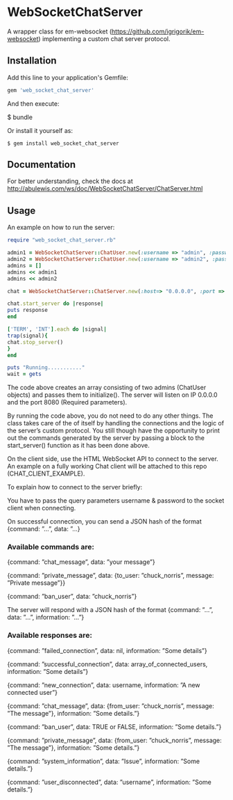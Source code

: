 # WebSocketChatServer

A wrapper class for em-websocket (https://github.com/igrigorik/em-websocket) implementing a custom chat server protocol.

## Installation

Add this line to your application's Gemfile:

```ruby
gem 'web_socket_chat_server'
```

And then execute:

$ bundle

Or install it yourself as:

```
$ gem install web_socket_chat_server
```

## Documentation
For better understanding, check the docs at http://abulewis.com/ws/doc/WebSocketChatServer/ChatServer.html
## Usage

An example on how to run the server:

```ruby
require "web_socket_chat_server.rb"

admin1 = WebSocketChatServer::ChatUser.new(:username => "admin", :password => "secret")
admin2 = WebSocketChatServer::ChatUser.new(:username => "admin2", :password => "secret2")
admins = []
admins << admin1
admins << admin2

chat = WebSocketChatServer::ChatServer.new(:host=> "0.0.0.0", :port => "8080", :admins => admins)

chat.start_server do |response|
puts response
end

['TERM', 'INT'].each do |signal|
trap(signal){ 
chat.stop_server()
}
end

puts "Running..........."
wait = gets
```

The code above creates an array consisting of two admins (ChatUser objects) and passes them to initialize(). The server will listen on IP 0.0.0.0 and the port 8080 (Required parameters). 

By running the code above, you do not need to do any other things. The class takes care of the of itself by handling the connections and the logic of the server’s custom protocol. You still though have the opportunity to print out the commands generated by the server by passing a block to the start_server() function as it has been done above.

On the client side, use the HTML WebSocket API to connect to the server. An example on a fully working Chat client will be attached to this repo (CHAT_CLIENT_EXAMPLE). 

To explain how to connect to the server briefly:

You have to pass the query parameters username & password to the socket client when connecting. 

On successful connection, you can send a JSON hash of the format {command: ”…”, data: ”…}

### Available commands are:
{command: ”chat_message”, data: ”your message”}

{command: ”private_message”, data: {to_user:  ”chuck_norris”, message: ”Private message”}}

{command: ”ban_user”, data: ”chuck_norris”}


The server will respond with a JSON hash of the format {command: ”…”, data: ”…”, information: ”…”}

### Available responses are:
{command: ”failed_connection”, data: nil, information: ”Some details”}

{command: ”successful_connection”, data: array_of_connected_users, information: ”Some details”}

{command: ”new_connection”, data: username, information: ”A new connected user”}

{command: ”chat_message”, data: {from_user: ”chuck_norris”, message: ”The message”}, information: ”Some details.”}

{command: ”ban_user”, data: TRUE or FALSE, information: ”Some details.”}

{command: ”private_message”, data: {from_user: ”chuck_norris”, message: ”The message”}, information: ”Some details.”}

{command: ”system_information”, data: ”Issue”, information: ”Some details.”}

{command: ”user_disconnected”, data: ”username”, information: ”Some details.”}

